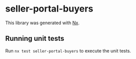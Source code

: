 # seller-portal-buyers

This library was generated with [Nx](https://nx.dev).

## Running unit tests

Run `nx test seller-portal-buyers` to execute the unit tests.
